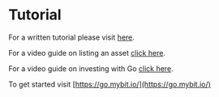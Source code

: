 # Tutorial

For a written tutorial please visit [here](https://medium.com/mybit-dapp/mybit-go-tutorial-v0-9-67623214ac87).

For a video guide on listing an asset [click here](https://youtu.be/kYPsskyj17A).

For a video guide on investing with Go [click here](https://youtu.be/kLH5NNh9JxY).

To get started visit [https://go.mybit.io/](https://go.mybit.io/)



